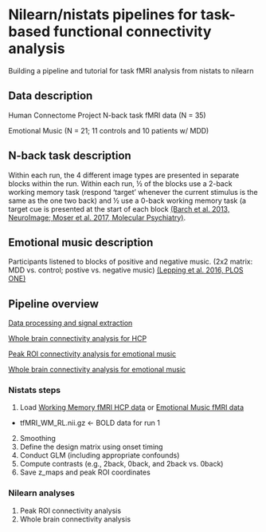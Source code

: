 # Nilearn/nistats pipelines for task-based functional connectivity analysis
Building a pipeline and tutorial for task fMRI analysis from nistats to nilearn 

## Data description
Human Connectome Project N-back task fMRI data (N = 35)

Emotional Music (N = 21; 11 controls and 10 patients w/ MDD)

## N-back task description
Within each run, the 4 different image types are presented in separate blocks within the run. Within each run, ½ of the blocks use a 2-back working memory task (respond ‘target’ whenever the current stimulus is the same as the one two back) and ½ use a 0-back working memory task (a target cue is presented at the start of each block [(Barch et al. 2013, NeuroImage](https://www.sciencedirect.com/science/article/pii/S1053811913005351)[; Moser et al. 2017, Molecular Psychiatry)](https://www.nature.com/articles/mp2017247).

## Emotional music description
Participants listened to blocks of positive and negative music. (2x2 matrix: MDD vs. control; postive vs. negative music) [(Lepping et al. 2016, PLOS ONE)](https://www.ncbi.nlm.nih.gov/pmc/articles/PMC4902194/pdf/pone.0156859.pdf)

## Pipeline overview
[Data processing and signal extraction](https://github.com/kfinc/nilearn_task_networks/blob/master/glm_hcp.ipynb)

[Whole brain connectivity analysis for HCP](https://github.com/kfinc/nilearn_task_networks/blob/master/nilearn_HCP_pipeline.ipynb)

[Peak ROI connectivity analysis for emotional music](https://github.com/kfinc/nilearn_task_networks/blob/master/nistats_task_activations_demo_music_comb_groups.ipynb)

[Whole brain connectivity analysis for emotional music](https://github.com/kfinc/nilearn_task_networks/blob/master/nilearn_musictask_powerparcellation.ipynb)

### Nistats steps
1. Load [Working Memory fMRI HCP data](https://db.humanconnectome.org/) or [Emotional Music fMRI data](https://openneuro.org/datasets/ds000171)
  * tfMRI_WM_RL.nii.gz <- BOLD data for run 1
2. Smoothing
3. Define the design matrix using onset timing
4. Conduct GLM (including appropriate confounds)
5. Compute contrasts (e.g., 2back, 0back, and 2back vs. 0back)
6. Save z_maps and peak ROI coordinates 

### Nilearn analyses
1. Peak ROI connectivity analysis
2. Whole brain connectivity analysis

